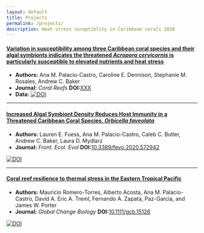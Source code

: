 ```yaml
---
layout: default
title: Projects
permalink: /projects/
description: Heat stress suceptiblity in Caribbean corals 2020 
---
```


#### [Variation in susceptibility among three Caribbean coral species and their algal symbionts indicates the threatened *Acropora cervicornis* is particularly susceptible to elevated nutrients and heat stress](https://github.com/anampc/NutrientsHeat_Caribbean/edit/main/README.md)

* **Authors:** Ana M. Palacio-Castro, Caroline E. Dennison, Stephanie M. Rosales, Andrew C. Baker
* **Journal:** _Coral Reefs_  **DOI:**[XXX](http://dx.doi.org/XXX)
* **Data:** [![DOI](https://zenodo.org/badge/323421269.svg)](https://zenodo.org/badge/latestdoi/323421269)
  
-----

#### [Increased Algal Symbiont Density Reduces Host Immunity in a Threatened Caribbean Coral Species, *Orbicella faveolata*](https://anampc.github.io/Ofav_NH4_SH/)

* **Authors:** Lauren E. Fuess, Ana M. Palacio-Castro, Caleb C. Butler, Andrew C. Baker, Laura D. Mydlarz
* **Journal:** _Front. Ecol. Evol_  **DOI:**[10.3389/fevo.2020.572942](https://doi.org/10.3389/fevo.2020.572942) 

[![DOI](https://zenodo.org/badge/224942894.svg)](https://zenodo.org/badge/latestdoi/224942894)
  
-----

#### [Coral reef resilience to thermal stress in the Eastern Tropical Pacific](https://anampc.github.io/ETP_reef_resilience/)

* **Authors:** Mauricio Romero-Torres, Alberto Acosta, Ana M. Palacio-Castro, David A. Eric A. Treml, Fernando A. Zapata, Paz-García, and James W. Porter
* **Journal:** _Global Change Biology_  **DOI:**[10.1111/gcb.15126](http://dx.doi.org/10.1111/gcb.15126)

[![DOI](https://zenodo.org/badge/doi/10.5281/zenodo.3404205.svg)](http://dx.doi.org/10.5281/zenodo.3404205)



